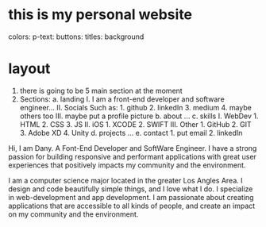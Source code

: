# this is my personal website
colors:
p-text:
buttons:
titles:
background

# layout 
1. there is going to be 5 main section at the moment
2. Sections:
    a. landing
        I. I am a front-end developer and software engineer...
        II. Socials Such as:
            1. github
            2. linkedIn
            3. medium
            4. maybe others too
        III. maybe put a profile picture
    b. about
        ...
    c. skills
        I. WebDev
            1. HTML
            2. CSS
            3. JS
        II. iOS
            1. XCODE
            2. SWIFT
        III. Other
            1. GitHub
            2. GIT
            3. Adobe XD
            4. Unity
    d. projects
        ...
    e. contact
        1. put email
        2. linkedIn


Hi, I am Dany.
A Font-End Developer and SoftWare Engineer.
I have a strong passion for building responsive and performant applications with great user experiences that positively impacts my community and the environment.

I am a computer science major located in the greater Los Angles Area. I design and code beautifully simple things, and I love what I do. I specialize in web-development and app development. I am passionate about creating applications that are accessible to all kinds of people, and create an impact on my community and the environment.